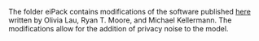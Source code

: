 The folder eiPack contains modifications of the software published [here](https://cran.r-project.org/web/packages/eiPack/index.html) written by Olivia Lau, Ryan T. Moore, and Michael Kellermann. The modifications allow for the addition of privacy noise to the model.
